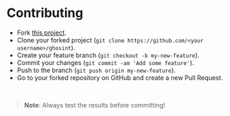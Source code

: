 # Contributing

- Fork [this project](https://github.com/hiiruki/ghosint/fork).
- Clone your forked project (`git clone https://github.com/<your username>/ghosint`).
- Create your feature branch (`git checkout -b my-new-feature`).
- Commit your changes (`git commit -am 'Add some feature'`).
- Push to the branch (`git push origin my-new-feature`).
- Go to your forked repository on GitHub and create a new Pull Request.

<br>

> **Note**: Always test the results before committing!
